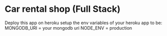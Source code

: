 # Car rental shop (Full Stack)
Deploy this app on heroku setup the env variables of your heroku app to be:
MONGODB_URI = your mongodb uri
NODE_ENV = production